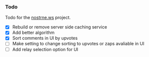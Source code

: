 ### Todo

Todo for the [nostrne.ws](https://nostrne.ws) project.

 - [x] Rebuild or remove server side caching service
 - [x] Add better algorithm 
 - [x] Sort comments in UI by upvotes
 - [ ] Make setting to change sorting to upvotes or zaps avaliable in UI
 - [ ] Add relay selection option for UI
